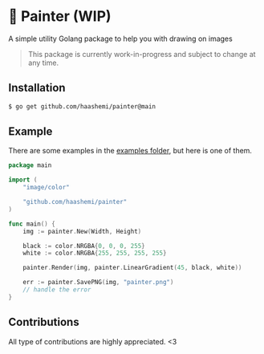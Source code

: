 # 🎨 Painter (WIP)

A simple utility Golang package to help you with drawing on images

> This package is currently work-in-progress and subject to change at any time.

## Installation

```bash
$ go get github.com/haashemi/painter@main
```

## Example

There are some examples in the [examples folder](/examples/), but here is one of them.

```go
package main

import (
	"image/color"

	"github.com/haashemi/painter"
)

func main() {
	img := painter.New(Width, Height)

	black := color.NRGBA{0, 0, 0, 255}
	white := color.NRGBA{255, 255, 255, 255}

	painter.Render(img, painter.LinearGradient(45, black, white))

	err := painter.SavePNG(img, "painter.png")
	// handle the error
}
```

## Contributions

All type of contributions are highly appreciated. <3
